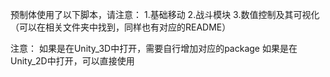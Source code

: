 预制体使用了以下脚本，请注意：
1.基础移动
2.战斗模块
3.数值控制及其可视化
（可以在相关文件夹中找到，同样也有对应的README）

注意：
如果是在Unity_3D中打开，需要自行增加对应的package
如果是在Unity_2D中打开，可以直接使用

